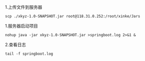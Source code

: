 1.上传文件到服务器
```shell
scp ./xkyz-1.0-SNAPSHOT.jar root@118.31.0.252:/root/xinke/Jars
```
1.服务器启动项目
```shell
nohup java -jar xkyz-1.0-SNAPSHOT.jar >springboot.log 2>&1 &
```

2.查看日志
```shell
tail -f springboot.log
```
